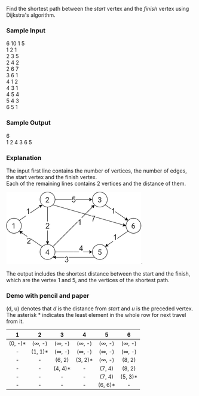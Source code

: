 Find the shortest path between the *start* vertex and the *finish* vertex using Dijkstra's algorithm.  

### Sample Input
6 10 1 5  
1 2 1  
2 3 5  
2 4 2  
2 6 7  
3 6 1  
4 1 2  
4 3 1  
4 5 4  
5 4 3  
6 5 1  

### Sample Output
6  
1 2 4 3 6 5  

### Explanation
The input first line contains the number of vertices, the number of edges, the start vertex and the finish vertex.  
Each of the remaining lines contains 2 vertices and the distance of them.  

![Input sample graph](./Input_sample.png "Input sample graph").

The output includes the shortest distance between the start and the finish, which are the vertex 1 and 5, and the vertices of the shortest path.  

### Demo with pencil and paper
(d, u) denotes that *d* is the distance from *start* and *u* is the preceded vertex.  
The asterisk * indicates the least element in the whole row for next travel from it.

|    1    |    2    |    3    |    4    |    5    |    6    |
|:-------:|:-------:|:-------:|:-------:|:-------:|:-------:|
| (0, -)* |  (∞, -) |  (∞, -) |  (∞, -) |  (∞, -) |  (∞, -) |
|    -    | (1, 1)* |  (∞, -) |  (∞, -) |  (∞, -) |  (∞, -) |
|    -    |    -    |  (6, 2) | (3, 2)* |  (∞, -) |  (8, 2) |
|    -    |    -    | (4, 4)* |    -    |  (7, 4) |  (8, 2) |
|    -    |    -    |    -    |    -    |  (7, 4) | (5, 3)* |
|    -    |    -    |    -    |    -    | (6, 6)* |    -    |